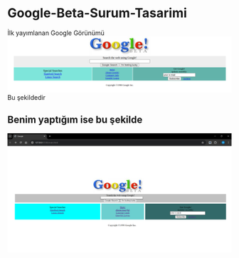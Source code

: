 # Google-Beta-Surum-Tasarimi
İlk yayımlanan Google Görünümü
![google](https://raw.githubusercontent.com/Kodluyoruz/taskforce/main/css/cssodev3/figures/googlehomepage.png)
Bu şekildedir
## Benim yaptığım ise bu şekilde
![googleme](ss.png)
